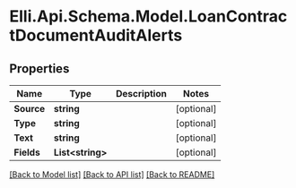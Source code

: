 # Elli.Api.Schema.Model.LoanContractDocumentAuditAlerts
## Properties

Name | Type | Description | Notes
------------ | ------------- | ------------- | -------------
**Source** | **string** |  | [optional] 
**Type** | **string** |  | [optional] 
**Text** | **string** |  | [optional] 
**Fields** | **List&lt;string&gt;** |  | [optional] 

[[Back to Model list]](../README.md#documentation-for-models) [[Back to API list]](../README.md#documentation-for-api-endpoints) [[Back to README]](../README.md)

